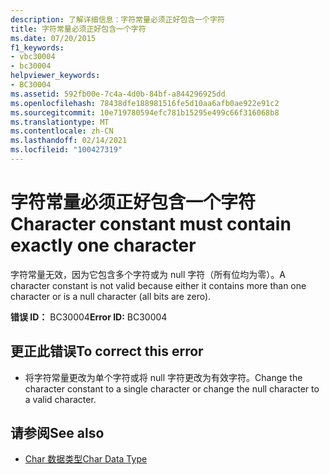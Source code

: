```yaml
---
description: 了解详细信息：字符常量必须正好包含一个字符
title: 字符常量必须正好包含一个字符
ms.date: 07/20/2015
f1_keywords:
- vbc30004
- bc30004
helpviewer_keywords:
- BC30004
ms.assetid: 592fb00e-7c4a-4d0b-84bf-a844296925dd
ms.openlocfilehash: 78438dfe188981516fe5d10aa6afb0ae922e91c2
ms.sourcegitcommit: 10e719780594efc781b15295e499c66f316068b8
ms.translationtype: MT
ms.contentlocale: zh-CN
ms.lasthandoff: 02/14/2021
ms.locfileid: "100427319"
---
```

# <a name="character-constant-must-contain-exactly-one-character"></a><span data-ttu-id="98b1a-103">字符常量必须正好包含一个字符</span><span class="sxs-lookup"><span data-stu-id="98b1a-103">Character constant must contain exactly one character</span></span>

<span data-ttu-id="98b1a-104">字符常量无效，因为它包含多个字符或为 null 字符（所有位均为零）。</span><span class="sxs-lookup"><span data-stu-id="98b1a-104">A character constant is not valid because either it contains more than one character or is a null character (all bits are zero).</span></span>  
  
 <span data-ttu-id="98b1a-105">**错误 ID：** BC30004</span><span class="sxs-lookup"><span data-stu-id="98b1a-105">**Error ID:** BC30004</span></span>  
  
## <a name="to-correct-this-error"></a><span data-ttu-id="98b1a-106">更正此错误</span><span class="sxs-lookup"><span data-stu-id="98b1a-106">To correct this error</span></span>  
  
- <span data-ttu-id="98b1a-107">将字符常量更改为单个字符或将 null 字符更改为有效字符。</span><span class="sxs-lookup"><span data-stu-id="98b1a-107">Change the character constant to a single character or change the null character to a valid character.</span></span>  
  
## <a name="see-also"></a><span data-ttu-id="98b1a-108">请参阅</span><span class="sxs-lookup"><span data-stu-id="98b1a-108">See also</span></span>

- [<span data-ttu-id="98b1a-109">Char 数据类型</span><span class="sxs-lookup"><span data-stu-id="98b1a-109">Char Data Type</span></span>](../language-reference/data-types/char-data-type.md)

